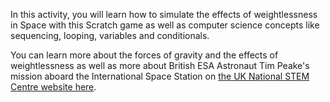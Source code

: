 In this activity, you will learn how to simulate the effects of weightlessness in Space with this Scratch game as well as computer science concepts like sequencing, looping, variables and conditionals. 

You can learn more about the forces of gravity and the effects of weightlessness as well as more about British ESA Astronaut Tim Peake's mission aboard the International Space Station on [the UK National STEM Centre website here](http://www.nationalstemcentre.org.uk/timpeake).
